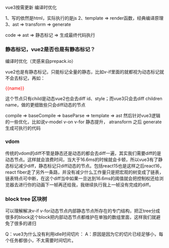 vue3按需更新 编译时优化

1、写的依然是html，实际执行的是js
2、template => render函数，经典编译原理
3、ast => transform => generate

code => ast => 静态标记 => 生成最终代码执行

### 静态标记，vue2是否也是有静态标记？
编译时优化（灵感来自prepack.io）

vue2也是有静态标记，只能标记全量的静态，比如v-if里面的就都视为动态标记就不会去标记，再如：
<p id="xx" style="color: red">{{name}}</p>这个节点只有child是动态vue2也会去diff id、style；而vue3只会去diff children name，做的更细致些只会diff动态的节点

compile => baseCompile => baseParse => template => ast 然后针对vue3逻辑的一些优化，比如说v-model v-on v-for 静态提升， atransform 之后 generate 生成可执行的代码

### vdom
传统的vdom的diff不管是静态还是动态的都会去diff一遍，其实我们需要diff的是动态节点。这样就会浪费时间，当大于16.6ms的时候就会卡顿，所以vue3有了静态标记减少diff，静态标记只diff动态的节点。包括react15也是这样之后react16，react fiber走了另外一条路，并没有减少什么工作量只是把宏观的树变成了链表，链表特点可中断，在这个diff当中如果一旦达到16.6ms的阈值就会把控制权还给浏览器去进行你的动画下一帧再还给我，我继续执行我上一帧没有完成的diff。

### block tree 区块树
可以理解解决v-if v-for动态节点内部静态节点所存在的专门结构，把正tree分成很多的block这个block把内部动态节点都维护在单独的数组里面，这样我们就避免了很多的递归

Q：vue3为什么没有利用idle时间切片：
A：原因是因为它的切片已经足够小，每个任务都很小，不太需要时间切片。